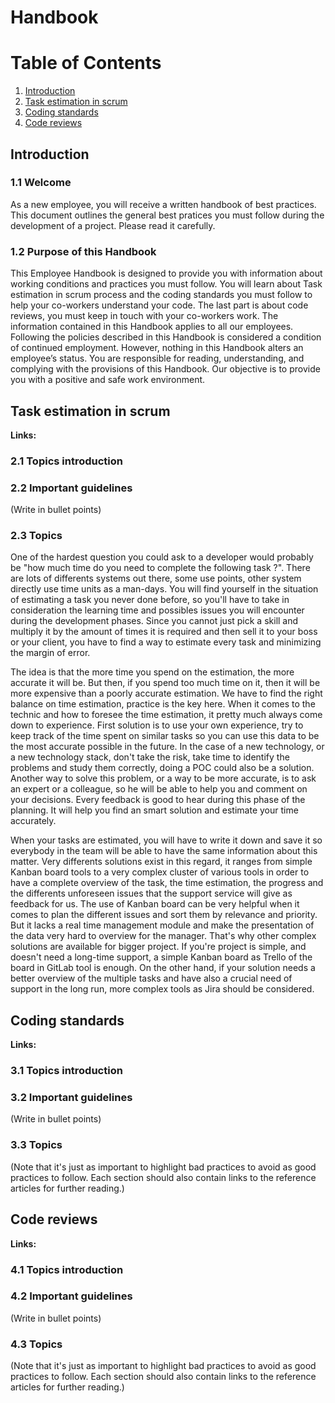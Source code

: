 # Handbook

# Table of Contents
1. [Introduction](#introduction)
2. [Task estimation in scrum](#task-estimation-in-scrum)
3. [Coding standards](#coding-standards)
4. [Code reviews](#code-reviews)

## Introduction

### 1.1 Welcome
As a new employee, you will receive a written handbook of best practices.
This document outlines the general best pratices you must follow during the development of a project. Please read it carefully.

### 1.2 Purpose of this Handbook
This Employee Handbook is designed to provide you with information about working
conditions and practices you must follow.
You will learn about Task estimation in scrum process and the coding standards you must follow to help your co-workers understand your code.
The last part is about code reviews, you must keep in touch with your co-workers work.
The information contained in this Handbook applies to all our employees. Following
the policies described in this Handbook is considered a condition of continued
employment. However, nothing in this Handbook alters an employee’s status.
You are responsible for reading, understanding, and complying with the provisions of
this Handbook. Our objective is to provide you with a positive and safe work
environment.

## Task estimation in scrum

__Links:__
### 2.1 Topics introduction
### 2.2 Important guidelines
(Write in bullet points)
### 2.3 Topics
One of the hardest question you could ask to a developer would probably be "how much time do you need to complete the following task ?".
There are lots of differents systems out there, some use points, other system directly use time units as a man-days.
You will find yourself in the situation of estimating a task you never done before, so you'll have to take in consideration the learning time and possibles issues you will encounter during the development phases.
Since you cannot just pick a skill and multiply it by the amount of times it is required and then sell it to your boss or your client, you have to find a way to estimate every task and minimizing the margin of error.

The idea is that the more time you spend on the estimation, the more accurate it will be. But then, if you spend too much time on it, then it will be more expensive than a poorly accurate estimation. We have to find the right balance on time estimation, practice is the key here.
When it comes to the technic and how to foresee the time estimation, it pretty much always come down to experience.
First solution is to use your own experience, try to keep track of the time spent on similar tasks so you can use this data to be the most accurate possible in the future.
In the case of a new technology, or a new technology stack, don't take the risk, take time to identify the problems and study them correctly, doing a POC could also be a solution.
Another way to solve this problem, or a way to be more accurate, is to ask an expert or a colleague, so he will be able to help you and comment on your decisions.
Every feedback is good to hear during this phase of the planning.
It will help you find an smart solution and estimate your time accurately.

When your tasks are estimated, you will have to write it down and save it so everybody in the team will be able to have the same information about this matter.
Very differents solutions exist in this regard, it ranges from simple Kanban board tools to a very complex cluster of various tools in order to have a complete overview of the task, the time estimation, the progress and the differents unforeseen issues that the support service will give as feedback for us.
The use of Kanban board can be very helpful when it comes to plan the different issues and sort them by relevance and priority.
But it lacks a real time management module and make the presentation of the data very hard to overview for the manager.
That's why other complex solutions are available for bigger project.
If you're project is simple, and doesn't need a long-time support, a simple Kanban board as Trello of the board in GitLab tool is enough.
On the other hand, if your solution needs a better overview of the multiple tasks and have also a crucial need of support in the long run, more complex tools as Jira should be considered.

## Coding standards

__Links:__
### 3.1 Topics introduction
### 3.2 Important guidelines
(Write in bullet points)
### 3.3 Topics
(Note that it's just as important to highlight bad practices to avoid as good practices to follow. Each section should also contain links to the reference articles for further reading.)

## Code reviews

__Links:__
### 4.1 Topics introduction
### 4.2 Important guidelines
(Write in bullet points)
### 4.3 Topics
(Note that it's just as important to highlight bad practices to avoid as good practices to follow. Each section should also contain links to the reference articles for further reading.)

